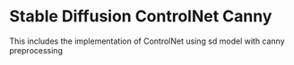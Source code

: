 # Stable Diffusion ControlNet Canny

This includes the implementation of ControlNet using sd model with canny preprocessing